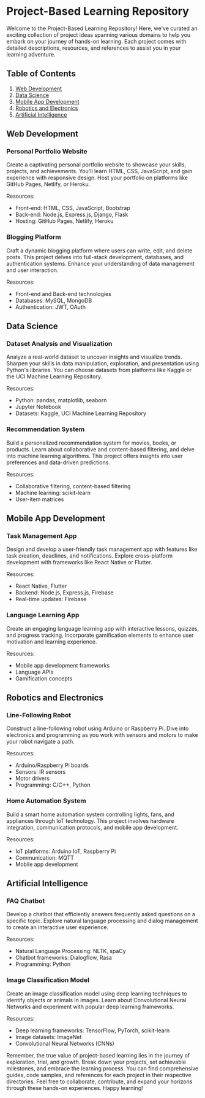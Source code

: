 # Project-Based Learning Repository

Welcome to the Project-Based Learning Repository! Here, we've curated an exciting collection of project ideas spanning various domains to help you embark on your journey of hands-on learning. Each project comes with detailed descriptions, resources, and references to assist you in your learning adventure.

## Table of Contents

1. [Web Development](#web-development)
2. [Data Science](#data-science)
3. [Mobile App Development](#mobile-app-development)
4. [Robotics and Electronics](#robotics-and-electronics)
5. [Artificial Intelligence](#artificial-intelligence)

## Web Development

### Personal Portfolio Website
Create a captivating personal portfolio website to showcase your skills, projects, and achievements. You'll learn HTML, CSS, JavaScript, and gain experience with responsive design. Host your portfolio on platforms like GitHub Pages, Netlify, or Heroku.

Resources:
- Front-end: HTML, CSS, JavaScript, Bootstrap
- Back-end: Node.js, Express.js, Django, Flask
- Hosting: GitHub Pages, Netlify, Heroku

### Blogging Platform
Craft a dynamic blogging platform where users can write, edit, and delete posts. This project delves into full-stack development, databases, and authentication systems. Enhance your understanding of data management and user interaction.

Resources:
- Front-end and Back-end technologies
- Databases: MySQL, MongoDB
- Authentication: JWT, OAuth

## Data Science

### Dataset Analysis and Visualization
Analyze a real-world dataset to uncover insights and visualize trends. Sharpen your skills in data manipulation, exploration, and presentation using Python's libraries. You can choose datasets from platforms like Kaggle or the UCI Machine Learning Repository.

Resources:
- Python: pandas, matplotlib, seaborn
- Jupyter Notebook
- Datasets: Kaggle, UCI Machine Learning Repository

### Recommendation System
Build a personalized recommendation system for movies, books, or products. Learn about collaborative and content-based filtering, and delve into machine learning algorithms. This project offers insights into user preferences and data-driven predictions.

Resources:
- Collaborative filtering, content-based filtering
- Machine learning: scikit-learn
- User-item matrices

## Mobile App Development

### Task Management App
Design and develop a user-friendly task management app with features like task creation, deadlines, and notifications. Explore cross-platform development with frameworks like React Native or Flutter.

Resources:
- React Native, Flutter
- Backend: Node.js, Express.js, Firebase
- Real-time updates: Firebase

### Language Learning App
Create an engaging language learning app with interactive lessons, quizzes, and progress tracking. Incorporate gamification elements to enhance user motivation and learning experience.

Resources:
- Mobile app development frameworks
- Language APIs
- Gamification concepts

## Robotics and Electronics

### Line-Following Robot
Construct a line-following robot using Arduino or Raspberry Pi. Dive into electronics and programming as you work with sensors and motors to make your robot navigate a path.

Resources:
- Arduino/Raspberry Pi boards
- Sensors: IR sensors
- Motor drivers
- Programming: C/C++, Python

### Home Automation System
Build a smart home automation system controlling lights, fans, and appliances through IoT technology. This project involves hardware integration, communication protocols, and mobile app development.

Resources:
- IoT platforms: Arduino IoT, Raspberry Pi
- Communication: MQTT
- Mobile app development

## Artificial Intelligence

### FAQ Chatbot
Develop a chatbot that efficiently answers frequently asked questions on a specific topic. Explore natural language processing and dialog management to create an interactive user experience.

Resources:
- Natural Language Processing: NLTK, spaCy
- Chatbot frameworks: Dialogflow, Rasa
- Programming: Python

### Image Classification Model
Create an image classification model using deep learning techniques to identify objects or animals in images. Learn about Convolutional Neural Networks and experiment with popular deep learning frameworks.

Resources:
- Deep learning frameworks: TensorFlow, PyTorch, scikit-learn
- Image datasets: ImageNet
- Convolutional Neural Networks (CNNs)

Remember, the true value of project-based learning lies in the journey of exploration, trial, and growth. Break down your projects, set achievable milestones, and embrace the learning process. You can find comprehensive guides, code samples, and references for each project in their respective directories. Feel free to collaborate, contribute, and expand your horizons through these hands-on experiences. Happy learning!
